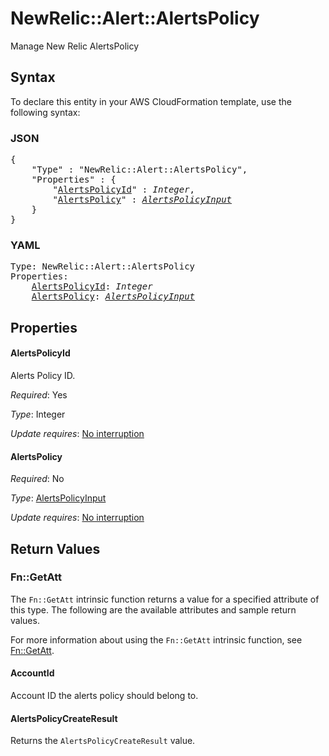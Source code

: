 # NewRelic::Alert::AlertsPolicy

Manage New Relic AlertsPolicy

## Syntax

To declare this entity in your AWS CloudFormation template, use the following syntax:

### JSON

<pre>
{
    "Type" : "NewRelic::Alert::AlertsPolicy",
    "Properties" : {
        "<a href="#alertspolicyid" title="AlertsPolicyId">AlertsPolicyId</a>" : <i>Integer</i>,
        "<a href="#alertspolicy" title="AlertsPolicy">AlertsPolicy</a>" : <i><a href="alertspolicyinput.md">AlertsPolicyInput</a></i>
    }
}
</pre>

### YAML

<pre>
Type: NewRelic::Alert::AlertsPolicy
Properties:
    <a href="#alertspolicyid" title="AlertsPolicyId">AlertsPolicyId</a>: <i>Integer</i>
    <a href="#alertspolicy" title="AlertsPolicy">AlertsPolicy</a>: <i><a href="alertspolicyinput.md">AlertsPolicyInput</a></i>
</pre>

## Properties

#### AlertsPolicyId

Alerts Policy ID.

_Required_: Yes

_Type_: Integer

_Update requires_: [No interruption](https://docs.aws.amazon.com/AWSCloudFormation/latest/UserGuide/using-cfn-updating-stacks-update-behaviors.html#update-no-interrupt)

#### AlertsPolicy

_Required_: No

_Type_: <a href="alertspolicyinput.md">AlertsPolicyInput</a>

_Update requires_: [No interruption](https://docs.aws.amazon.com/AWSCloudFormation/latest/UserGuide/using-cfn-updating-stacks-update-behaviors.html#update-no-interrupt)

## Return Values

### Fn::GetAtt

The `Fn::GetAtt` intrinsic function returns a value for a specified attribute of this type. The following are the available attributes and sample return values.

For more information about using the `Fn::GetAtt` intrinsic function, see [Fn::GetAtt](https://docs.aws.amazon.com/AWSCloudFormation/latest/UserGuide/intrinsic-function-reference-getatt.html).

#### AccountId

Account ID the alerts policy should belong to.

#### AlertsPolicyCreateResult

Returns the <code>AlertsPolicyCreateResult</code> value.

